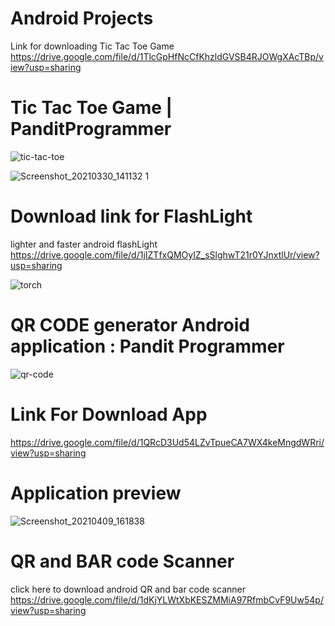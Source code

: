 # Android Projects 
Link for downloading Tic Tac Toe Game https://drive.google.com/file/d/1TlcGpHfNcCfKhzldGVSB4RJOWgXAcTBp/view?usp=sharing
# Tic Tac Toe Game | PanditProgrammer

![tic-tac-toe](https://user-images.githubusercontent.com/65272533/114109936-fc29ba00-98f3-11eb-93d1-f1cddfd872df.png)


![Screenshot_20210330_141132 1](https://user-images.githubusercontent.com/65272533/112960782-5ee7bc80-9162-11eb-96b7-dbbce3ce83e8.jpg)


# Download link for FlashLight
lighter and faster android flashLight
https://drive.google.com/file/d/1jIZTfxQMOyIZ_sSlghwT21r0YJnxtlUr/view?usp=sharing

![torch](https://user-images.githubusercontent.com/65272533/114109914-efa56180-98f3-11eb-84a4-c8c30605a609.png)

# QR CODE generator Android application : Pandit Programmer
![qr-code](https://user-images.githubusercontent.com/65272533/114169360-13e25c00-994f-11eb-812d-bdc25571ed9e.png)

# Link For Download App
https://drive.google.com/file/d/1QRcD3Ud54LZvTpueCA7WX4keMngdWRri/view?usp=sharing
# Application preview
![Screenshot_20210409_161838](https://user-images.githubusercontent.com/65272533/114169701-85220f00-994f-11eb-9306-d65eeaf63897.jpg)

# QR and BAR code Scanner

click here to download android QR and bar code scanner
https://drive.google.com/file/d/1dKjYLWtXbKESZMMiA97RfmbCvF9Uw54p/view?usp=sharing


